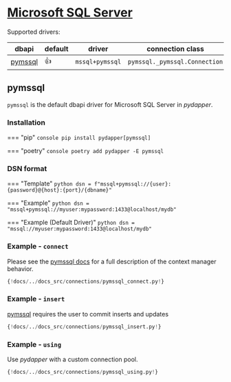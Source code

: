# [Microsoft SQL Server](https://www.microsoft.com/en-us/sql-server/sql-server-2019)
Supported drivers:

| dbapi                              | default    | driver          | connection class              |
|------------------------------------|------------|-----------------|-------------------------------|
| [pymssql](https://www.pymssql.org) | :thumbsup: | `mssql+pymssql` | `pymssql._pymssql.Connection` |

## pymssql
`pymssql` is the default dbapi driver for Microsoft SQL Server in *pydapper*.


### Installation
=== "pip"
    ```console
    pip install pydapper[pymssql]
    ```

=== "poetry"
    ```console
    poetry add pydapper -E pymssql
    ```

### DSN format
=== "Template"
    ```python
    dsn = f"mssql+pymssql://{user}:{password}@{host}:{port}/{dbname}"
    ```

=== "Example"
    ```python
    dsn = "mssql+pymssql://myuser:mypassword:1433@localhost/mydb"
    ```

=== "Example (Default Driver)"
    ```python
    dsn = "mssql://myuser:mypassword:1433@localhost/mydb"
    ```


### Example - `connect`
Please see the [pymssql docs](https://www.pymssql.org/pymssql_examples.html#using-the-with-statement-context-managers) for
a full description of the context manager behavior.
```python
{!docs/../docs_src/connections/pymssql_connect.py!}
```

### Example - `insert`
[pymssql](https://www.pymssql.org/) requires the user to commit inserts and updates
```python
{!docs/../docs_src/connections/pymssql_insert.py!}
``` 

### Example - `using`
Use *pydapper* with a custom connection pool.
```python
{!docs/../docs_src/connections/pymssql_using.py!}
```
